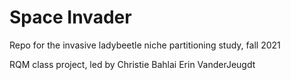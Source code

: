 # Space Invader
Repo for the invasive ladybeetle niche partitioning study, fall 2021

RQM class project, led by Christie Bahlai
Erin VanderJeugdt
